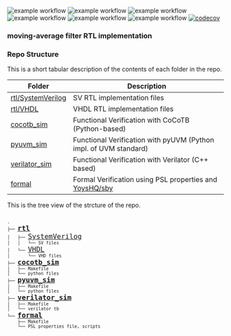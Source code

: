![example workflow](https://github.com/npatsiatzis/moving_average/actions/workflows/regression.yml/badge.svg)
![example workflow](https://github.com/npatsiatzis/moving_average/actions/workflows/coverage.yml/badge.svg)
![example workflow](https://github.com/npatsiatzis/moving_average/actions/workflows/regression_pyuvm.yml/badge.svg)
![example workflow](https://github.com/npatsiatzis/moving_average/actions/workflows/coverage_pyuvm.yml/badge.svg)
![example workflow](https://github.com/npatsiatzis/moving_average/actions/workflows/formal.yml/badge.svg)
![example workflow](https://github.com/npatsiatzis/moving_average/actions/workflows/verilator_regression.yml/badge.svg)
[![codecov](https://codecov.io/gh/npatsiatzis/moving_average/graph/badge.svg?token=413OMOMIEO)](https://codecov.io/gh/npatsiatzis/moving_average)

### moving-average filter RTL implementation


### Repo Structure

This is a short tabular description of the contents of each folder in the repo.

| Folder | Description |
| ------ | ------ |
| [rtl/SystemVerilog](https://github.com/npatsiatzis/moving_average/tree/main/rtl/SystemVerilog) | SV RTL implementation files |
| [rtl/VHDL](https://github.com/npatsiatzis/moving_average/tree/main/rtl/VHDL) | VHDL RTL implementation files |
| [cocotb_sim](https://github.com/npatsiatzis/moving_average/tree/main/cocotb_sim) | Functional Verification with CoCoTB (Python-based) |
| [pyuvm_sim](https://github.com/npatsiatzis/moving_average/tree/main/pyuvm_sim) | Functional Verification with pyUVM (Python impl. of UVM standard) |
| [verilator_sim](https://github.com/npatsiatzis/moving_average/tree/main/verilator_sim) | Functional Verification with Verilator (C++ based) |
| [formal](https://github.com/npatsiatzis/moving_average/tree/main/formal) | Formal Verification using  PSL properties and [YoysHQ/sby](https://github.com/YosysHQ/oss-cad-suite-build) |


This is the tree view of the strcture of the repo.
<pre>
<font size = "2">
.
├── <font size = "4"><b><a href="https://github.com/npatsiatzis/moving_average/tree/main/rtl">rtl</a></b> </font>
│   ├── <font size = "4"><a href="https://github.com/npatsiatzis/moving_average/tree/main/rtl/SystemVerilog">SystemVerilog</a> </font>
│   │   └── SV files
│   └── <font size = "4"><a href="https://github.com/npatsiatzis/moving_average/tree/main/rtl/VHDL">VHDL</a> </font>
│       └── VHD files
├── <font size = "4"><b><a href="https://github.com/npatsiatzis/moving_average/tree/main/cocotb_sim">cocotb_sim</a></b></font>
│   ├── Makefile
│   └── python files
├── <font size = "4"><b><a 
 href="https://github.com/npatsiatzis/moving_average/tree/main/pyuvm_sim">pyuvm_sim</a></b></font>
│   ├── Makefile
│   └── python files
├── <font size = "4"><b><a href="https://github.com/npatsiatzis/moving_average/tree/main/verilator_sim">verilator_sim</a></b></font>
│   ├── Makefile
│   └── verilator tb
└── <font size = "4"><b><a href="https://github.com/npatsiatzis/moving_average/tree/main/formal">formal</a></b></font>
    ├── Makefile
    └── PSL properties file, scripts
</pre>